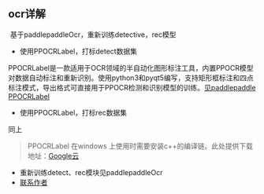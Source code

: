 ## ocr详解

​		基于paddlepaddleOcr，重新训练detective，rec模型

- 使用PPOCRLabel，打标detect数据集

PPOCRLabel是一款适用于OCR领域的半自动化图形标注工具，内置PPOCR模型对数据自动标注和重新识别。使用python3和pyqt5编写，支持矩形框标注和四点标注模式，导出格式可直接用于PPOCR检测和识别模型的训练。[见paddlepaddle  PPOCRLabel](https://github.com/PaddlePaddle/PaddleOCR/blob/release/2.3/PPOCRLabel/README_ch.md)

- 使用PPOCRLabel，打标rec数据集

同上

> PPOCRLabel 在windows 上使用时需要安装c++的编译链。此处提供下载地址：[Google云 ](https://drive.google.com/drive/folders/1npo-iSGj-xh53Bb9YyUxdB44CTQCHU0a)

- 重新训练detect、rec模块见paddlepaddleOcr
- [联系作者]()